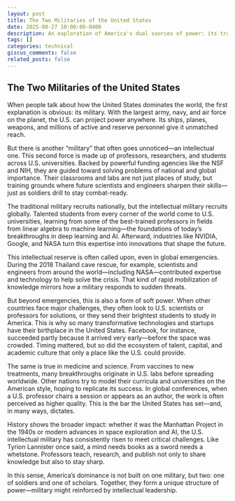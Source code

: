 ```yaml
---
layout: post
title: The Two Militaries of the United States
date: 2025-08-27 10:00:00-0400
description: An exploration of America's dual sources of power: its traditional military and its often-overlooked 'intellectual military' of academics and researchers.
tags: []
categories: technical
giscus_comments: false
related_posts: false
---
```


## The Two Militaries of the United States

When people talk about how the United States dominates the world, the first explanation is obvious: its military. With the largest army, navy, and air force on the planet, the U.S. can project power anywhere. Its ships, planes, weapons, and millions of active and reserve personnel give it unmatched reach.

But there is another “military” that often goes unnoticed—an intellectual one. This second force is made up of professors, researchers, and students across U.S. universities. Backed by powerful funding agencies like the NSF and NIH, they are guided toward solving problems of national and global importance. Their classrooms and labs are not just places of study, but training grounds where future scientists and engineers sharpen their skills—just as soldiers drill to stay combat-ready.

The traditional military recruits nationally, but the intellectual military recruits globally. Talented students from every corner of the world come to U.S. universities, learning from some of the best-trained professors in fields from linear algebra to machine learning—the foundations of today’s breakthroughs in deep learning and AI. Afterward, industries like NVIDIA, Google, and NASA turn this expertise into innovations that shape the future.

This intellectual reserve is often called upon, even in global emergencies. During the 2018 Thailand cave rescue, for example, scientists and engineers from around the world—including NASA—contributed expertise and technology to help solve the crisis. That kind of rapid mobilization of knowledge mirrors how a military responds to sudden threats.

But beyond emergencies, this is also a form of soft power. When other countries face major challenges, they often look to U.S. scientists or professors for solutions, or they send their brightest students to study in America. This is why so many transformative technologies and startups have their birthplace in the United States. Facebook, for instance, succeeded partly because it arrived very early—before the space was crowded. Timing mattered, but so did the ecosystem of talent, capital, and academic culture that only a place like the U.S. could provide.

The same is true in medicine and science. From vaccines to new treatments, many breakthroughs originate in U.S. labs before spreading worldwide. Other nations try to model their curricula and universities on the American style, hoping to replicate its success. In global conferences, when a U.S. professor chairs a session or appears as an author, the work is often perceived as higher quality. This is the bar the United States has set—and, in many ways, dictates.

History shows the broader impact: whether it was the Manhattan Project in the 1940s or modern advances in space exploration and AI, the U.S. intellectual military has consistently risen to meet critical challenges. Like Tyrion Lannister once said, a mind needs books as a sword needs a whetstone. Professors teach, research, and publish not only to share knowledge but also to stay sharp.

In this sense, America’s dominance is not built on one military, but two: one of soldiers and one of scholars. Together, they form a unique structure of power—military might reinforced by intellectual leadership.
